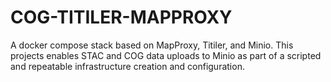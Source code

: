 # COG-TITILER-MAPPROXY
A docker compose stack based on MapProxy, Titiler, and Minio. This projects enables STAC and COG data uploads to Minio as part of a scripted and repeatable infrastructure creation and configuration.
